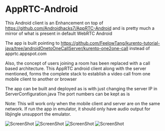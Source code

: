 # AppRTC-Android

This Android client is an Enhancement on top of https://github.com/Androidhacks7/AppRTC-Android and is pretty much a mirror of what is present in default WebRTC Android

The app is built pointing to https://github.com/FeelowTang/kurento-tutorial-java/tree/androidOnetoOneCallServer/kurento-one2one-call instead of apprtc.appspot.com

Also, the concept of users joining a room has been replaced with a call based architecture. This AppRTC android client along with the server mentioned, forms the complete stack to establish a video call from one mobile client to another or browser

The app can be built and deployed as is with just changing the server IP in ServerConfiguration.java
The port numbers can be kept as is

Note: This will work only when the mobile client and server are on the same network. If run the app in emulator, it should only have audio output for libjingle unsupport the emulator.

![ScreenShot](https://raw.github.com/Androidhacks7/AppRTC-Android/master/screenshots/Screenshot_2015-12-31-09-19-20.png)
![ScreenShot](https://raw.github.com/Androidhacks7/AppRTC-Android/master/screenshots/Screenshot_2015-12-31-09-19-24.png)
![ScreenShot](https://raw.github.com/Androidhacks7/AppRTC-Android/master/screenshots/Screenshot_20151231-092257.png)
![ScreenShot](https://raw.github.com/Androidhacks7/AppRTC-Android/master/screenshots/Screenshot_2015-12-31-09-21-51.png)
